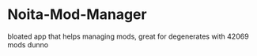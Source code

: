 # Noita-Mod-Manager
bloated app that helps managing mods, great for degenerates with 42069 mods dunno